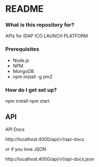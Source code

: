 # README #

### What is this repository for? ###

APIs for IDAP ICO LAUNCH PLATFORM

### Prerequisites
  - Node.js
  - NPM
  - MongoDB
  - npm install -g pm2

### How do I get set up? ###

npm install
npm start

## API

API Docs

http://localhost:4000/api/v1/api-docs

or if you love JSON

http://localhost:4000/api/v1/api-docs.json